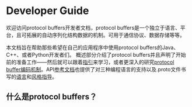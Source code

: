 
Developer Guide
==========

欢迎访问protocol buffers开发者文档，protocol buffers是一个独立于语言、平台，且可拓展的自动序列化结构数据的机制。可用于通信协议、数据存储等等。

本文档旨在帮助那些希望在自己的应用程序中使用protocol buffers的Java、C++、或者Python开发者们。
概述部分介绍了protocol buffers并且声明了开始前的准备工作——然后就可以跟着[指引]()来学习，或者更深入的研究[protocol buffer编码机制]()。API[参考文档]()也提供了对三种编程语言的支持以及.proto文件书写的[语言]()和[风格指导]()。

什么是protocol buffers？
----------
